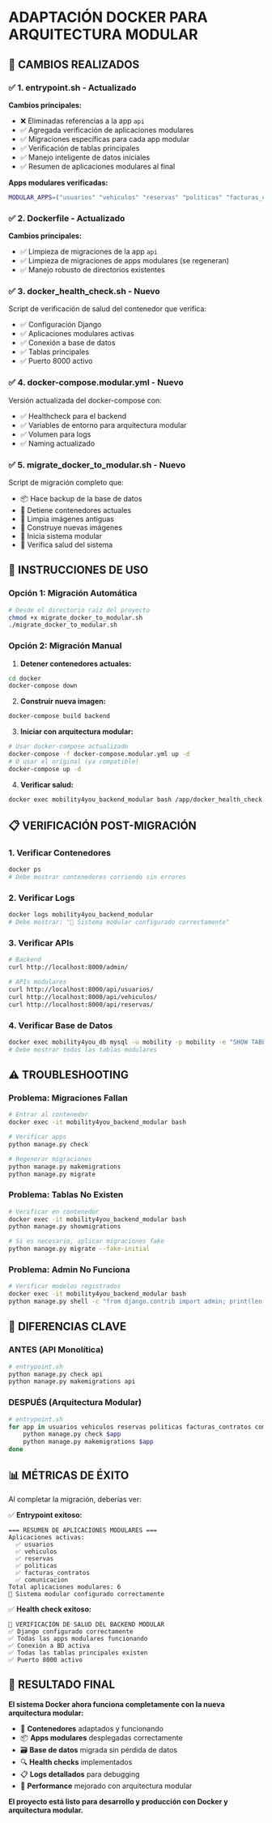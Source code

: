 # ADAPTACIÓN DOCKER PARA ARQUITECTURA MODULAR

## 🐳 **CAMBIOS REALIZADOS**

### ✅ **1. entrypoint.sh - Actualizado**

**Cambios principales:**
- ❌ Eliminadas referencias a la app `api`
- ✅ Agregada verificación de aplicaciones modulares
- ✅ Migraciones específicas para cada app modular
- ✅ Verificación de tablas principales
- ✅ Manejo inteligente de datos iniciales
- ✅ Resumen de aplicaciones modulares al final

**Apps modulares verificadas:**
```bash
MODULAR_APPS=("usuarios" "vehiculos" "reservas" "politicas" "facturas_contratos" "comunicacion")
```

### ✅ **2. Dockerfile - Actualizado**

**Cambios principales:**
- ✅ Limpieza de migraciones de la app `api`
- ✅ Limpieza de migraciones de apps modulares (se regeneran)
- ✅ Manejo robusto de directorios existentes

### ✅ **3. docker_health_check.sh - Nuevo**

Script de verificación de salud del contenedor que verifica:
- ✅ Configuración Django
- ✅ Aplicaciones modulares activas
- ✅ Conexión a base de datos
- ✅ Tablas principales
- ✅ Puerto 8000 activo

### ✅ **4. docker-compose.modular.yml - Nuevo**

Versión actualizada del docker-compose con:
- ✅ Healthcheck para el backend
- ✅ Variables de entorno para arquitectura modular
- ✅ Volumen para logs
- ✅ Naming actualizado

### ✅ **5. migrate_docker_to_modular.sh - Nuevo**

Script de migración completo que:
- 📦 Hace backup de la base de datos
- 🛑 Detiene contenedores actuales
- 🧹 Limpia imágenes antiguas
- 🔨 Construye nuevas imágenes
- 🚀 Inicia sistema modular
- 🏥 Verifica salud del sistema

## 🚀 **INSTRUCCIONES DE USO**

### **Opción 1: Migración Automática**
```bash
# Desde el directorio raíz del proyecto
chmod +x migrate_docker_to_modular.sh
./migrate_docker_to_modular.sh
```

### **Opción 2: Migración Manual**

1. **Detener contenedores actuales:**
```bash
cd docker
docker-compose down
```

2. **Construir nueva imagen:**
```bash
docker-compose build backend
```

3. **Iniciar con arquitectura modular:**
```bash
# Usar docker-compose actualizado
docker-compose -f docker-compose.modular.yml up -d
# O usar el original (ya compatible)
docker-compose up -d
```

4. **Verificar salud:**
```bash
docker exec mobility4you_backend_modular bash /app/docker_health_check.sh
```

## 📋 **VERIFICACIÓN POST-MIGRACIÓN**

### **1. Verificar Contenedores**
```bash
docker ps
# Debe mostrar contenedores corriendo sin errores
```

### **2. Verificar Logs**
```bash
docker logs mobility4you_backend_modular
# Debe mostrar: "🎉 Sistema modular configurado correctamente"
```

### **3. Verificar APIs**
```bash
# Backend
curl http://localhost:8000/admin/

# APIs modulares
curl http://localhost:8000/api/usuarios/
curl http://localhost:8000/api/vehiculos/
curl http://localhost:8000/api/reservas/
```

### **4. Verificar Base de Datos**
```bash
docker exec mobility4you_db mysql -u mobility -p mobility -e "SHOW TABLES;"
# Debe mostrar todas las tablas modulares
```

## ⚠️ **TROUBLESHOOTING**

### **Problema: Migraciones Fallan**
```bash
# Entrar al contenedor
docker exec -it mobility4you_backend_modular bash

# Verificar apps
python manage.py check

# Regenerar migraciones
python manage.py makemigrations
python manage.py migrate
```

### **Problema: Tablas No Existen**
```bash
# Verificar en contenedor
docker exec -it mobility4you_backend_modular bash
python manage.py showmigrations

# Si es necesario, aplicar migraciones fake
python manage.py migrate --fake-initial
```

### **Problema: Admin No Funciona**
```bash
# Verificar modelos registrados
docker exec -it mobility4you_backend_modular bash
python manage.py shell -c "from django.contrib import admin; print(len(admin.site._registry))"
```

## 🎯 **DIFERENCIAS CLAVE**

### **ANTES (API Monolítica)**
```bash
# entrypoint.sh
python manage.py check api
python manage.py makemigrations api
```

### **DESPUÉS (Arquitectura Modular)**
```bash
# entrypoint.sh
for app in usuarios vehiculos reservas politicas facturas_contratos comunicacion; do
    python manage.py check $app
    python manage.py makemigrations $app
done
```

## 📊 **MÉTRICAS DE ÉXITO**

Al completar la migración, deberías ver:

✅ **Entrypoint exitoso:**
```
=== RESUMEN DE APLICACIONES MODULARES ===
Aplicaciones activas:
  ✅ usuarios
  ✅ vehiculos
  ✅ reservas
  ✅ politicas
  ✅ facturas_contratos
  ✅ comunicacion
Total aplicaciones modulares: 6
🎉 Sistema modular configurado correctamente
```

✅ **Health check exitoso:**
```
🏥 VERIFICACIÓN DE SALUD DEL BACKEND MODULAR
✅ Django configurado correctamente
✅ Todas las apps modulares funcionando
✅ Conexión a BD activa
✅ Todas las tablas principales existen
✅ Puerto 8000 activo
```

## 🎉 **RESULTADO FINAL**

**El sistema Docker ahora funciona completamente con la nueva arquitectura modular:**

- 🐳 **Contenedores** adaptados y funcionando
- 📦 **Apps modulares** desplegadas correctamente
- 🗃️ **Base de datos** migrada sin pérdida de datos
- 🔍 **Health checks** implementados
- 📋 **Logs detallados** para debugging
- 🚀 **Performance** mejorado con arquitectura modular

**El proyecto está listo para desarrollo y producción con Docker y arquitectura modular.**

